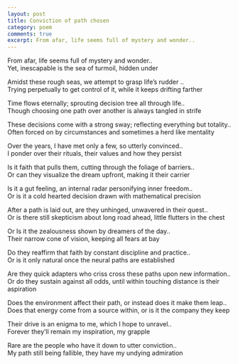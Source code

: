 ```yaml
---
layout: post
title: Conviction of path chosen
category: poem
comments: true
excerpt: From afar, life seems full of mystery and wonder..
---
```


From afar, life seems full of mystery and wonder..   
Yet, inescapable is the sea of turmoil, hidden under

Amidst these rough seas, we attempt to grasp life’s rudder ..  
Trying perpetually to get control of it, while it keeps drifting farther

Time flows eternally; sprouting decision tree all through life..  
Though choosing one path over another is always tangled in strife

These decisions come with a strong sway; reflecting everything but totality..  
Often forced on by circumstances and sometimes a herd like mentality

Over the years, I have met only a few, so utterly convinced..  
I ponder over their rituals, their values and how they persist

Is it faith that pulls them, cutting through the foliage of barriers..  
Or can they visualize the dream upfront, making it their carrier

Is it a gut feeling, an internal radar personifying inner freedom..  
Or is it a cold hearted decision drawn with mathematical precision

After a path is laid out, are they unhinged, unwavered in their quest..  
Or is there still skepticism about long road ahead, little flutters in the chest

Or Is it the zealousness shown by dreamers of the day..  
Their narrow cone of vision, keeping all fears at bay 

Do they reaffirm that faith by constant discipline and practice..  
Or is it only natural once the neural paths are established

Are they quick adapters who criss cross these paths upon new information..  
Or do they sustain against all odds, until within touching distance is their aspiration

Does the environment affect their path, or instead does it make them leap..  
Does that energy come from a source within, or is it the company they keep

Their drive is an enigma to me, which I hope to unravel..  
Forever they’ll remain my inspiration, my grapple

Rare are the people who have it down to utter conviction..  
My path still being fallible, they have my undying admiration